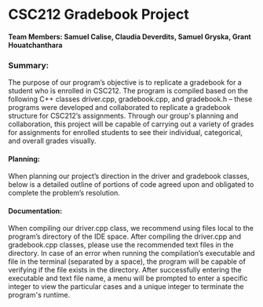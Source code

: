 <h1> CSC212 Gradebook Project </h1>

<h4> Team Members: Samuel Calise, Claudia Deverdits, Samuel Gryska, Grant Houatchanthara </h4>

<h3> Summary: </h3>

<p size = 8> The purpose of our program’s objective is to replicate a gradebook for a student who is enrolled in CSC212. The program is compiled based on the following C++ classes driver.cpp, gradebook.cpp, and gradebook.h – these programs were developed and collaborated to replicate a gradebook structure for CSC212’s assignments. Through our group's planning and collaboration, this project will be capable of carrying out a variety of grades for assignments for enrolled students to see their individual, categorical, and overall grades visually. </p>


#### Planning:
When planning our project’s direction in the driver and gradebook classes, below is a detailed outline of portions of code agreed upon and obligated to complete the problem’s resolution.  



#### Documentation:
When compiling our driver.cpp class, we recommend using files local to the program’s directory of the IDE space. After compiling the driver.cpp and gradebook.cpp classes, please use the recommended text files in the directory. In case of an error when running the compilation’s executable and file in the terminal (separated by a space), the program will be capable of verifying if the file exists in the directory. After successfully entering the executable and text file name, a menu will be prompted to enter a specific integer to view the particular cases and a unique integer to terminate the program's runtime.
